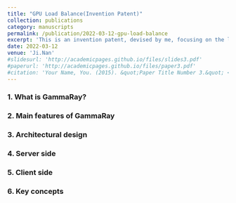 ```yaml
---
title: "GPU Load Balance(Invention Patent)"
collection: publications
category: manuscripts
permalink: /publication/2022-03-12-gpu-load-balance
excerpt: 'This is an invention patent, devised by me, focusing on the load balancing of multiple GPU servers.'
date: 2022-03-12
venue: 'Ji.Nan'
#slidesurl: 'http://academicpages.github.io/files/slides3.pdf'
#paperurl: 'http://academicpages.github.io/files/paper3.pdf'
#citation: 'Your Name, You. (2015). &quot;Paper Title Number 3.&quot; <i>Journal 1</i>. 1(3).'
---
```

### 1. What is GammaRay?

### 2. Main features of GammaRay

### 3. Architectural design

### 4. Server side

### 5. Client side

### 6. Key concepts